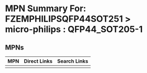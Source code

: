 



# MPN Summary For: FZEMPHILIPSQFP44SOT251 > micro-philips : QFP44_SOT205-1

## MPNs
  

|MPN|Direct Links|Search Links|
| :--- | :--- | :--- |
||||

